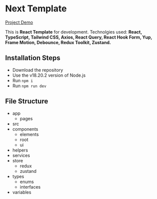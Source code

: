 # Next Template

[Project Demo](https://next-template-blue.vercel.app)

This is **React Template** for development. Technolgies used: **React, TypeScript, Tailwind CSS, Axios, React Query, React Hook Form, Yup, Frame Motion, Debounce, Redux Toolkit, Zustand.**

## Installation Steps

-   Download the repository
-   Use the v18.20.2 version of Node.js
-   Run `npm i`
-   Run `npm run dev`

## File Structure

-   app
    -   pages
-   src
-   components
    -   elements
    -   root
    -   ui
-   helpers
-   services
-   store
    -   redux
    -   zustand
-   types
    -   enums
    -   interfaces
-   variables
